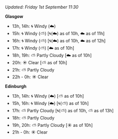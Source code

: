 *Updated: Friday 1st September 11:30*

**Glasgow**

* 13h, 14h: :cyclone: Windy (:cloud:)
* 15h: :cyclone: Windy (:partly_sunny:) [:cyclone:(:cloud:) as of 10h, :cloud: as of 11h]
* 16h: :cyclone: Windy (:partly_sunny:) [:cyclone:(:cloud:) as of 10h, :cloud: as of 12h]
* 17h: :cyclone: Windy (:partly_sunny:) [:cloud: as of 10h]
* 18h, 19h: :partly_sunny: Partly Cloudy [:cloud: as of 10h]
* 20h: :sunny: Clear [:partly_sunny: as of 10h]
* 21h: :partly_sunny: Partly Cloudy
* 22h - 0h: :sunny: Clear

**Edinburgh**

* 13h, 14h: :cyclone: Windy (:cloud:) [:partly_sunny: as of 10h]
* 15h, 16h: :cyclone: Windy (:cloud:) [:cyclone:(:partly_sunny:) as of 10h]
* 17h: :partly_sunny: Partly Cloudy [:cyclone:(:partly_sunny:) as of 10h, :partly_sunny: as of 13h]
* 18h: :partly_sunny: Partly Cloudy
* 19h, 20h: :partly_sunny: Partly Cloudy [:sunny: as of 10h]
* 21h - 0h: :sunny: Clear
